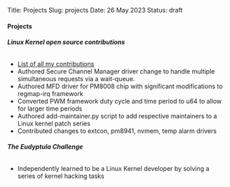 Title: Projects
Slug: projects
Date: 26 May 2023
Status: draft

<h4>Projects</h4>
<p>
<h6 class="resume-header"><strong>Linux Kernel open source contributions</strong></h6>
<ul>
  <li><a href="https://git.kernel.org/pub/scm/linux/kernel/git/torvalds/linux.git/log/?qt=grep&q=Guru+Das+Srinagesh">List of all my contributions</a></li>
  <li>Authored Secure Channel Manager driver change to handle multiple simultaneous requests via a wait-queue.</li>
  <li>Authored MFD driver for PM8008 chip with significant modifications to regmap-irq framework</li>
  <li>Converted PWM framework duty cycle and time period to u64 to allow for larger time periods</li>
  <li>Authored add-maintainer.py script to add respective maintainers to a Linux kernel patch series</li>
  <li>Contributed changes to extcon, pm8941, nvmem, temp alarm drivers</li>
</ul>
</p>
<p>
<h6 class="resume-header"><strong>The Eudyptula Challenge</strong></h6>
<ul>
  <li>Independently learned to be a Linux Kernel developer by solving a series of kernel hacking tasks</li>
</ul>
</p>
